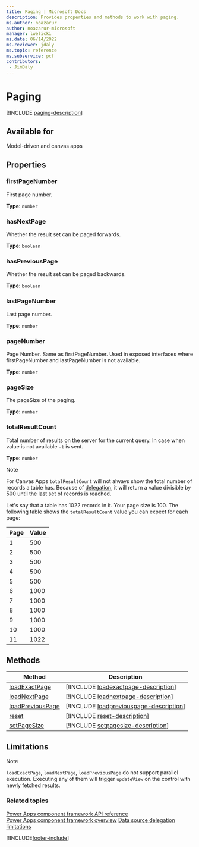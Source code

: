 ```yaml
---
title: Paging | Microsoft Docs
description: Provides properties and methods to work with paging.
ms.author: noazarur
author: noazarur-microsoft
manager: lwelicki
ms.date: 06/14/2022
ms.reviewer: jdaly
ms.topic: reference
ms.subservice: pcf
contributors:
 - JimDaly
---
```


# Paging

[!INCLUDE [paging-description](includes/paging-description.md)]

## Available for

Model-driven and canvas apps

## Properties

### firstPageNumber

First page number.

**Type**: `number`

### hasNextPage

Whether the result set can be paged forwards.

**Type**: `boolean`

### hasPreviousPage

Whether the result set can be paged backwards.

**Type**: `boolean`

### lastPageNumber

Last page number.

**Type**: `number`

### pageNumber

Page Number. Same as firstPageNumber. Used in exposed interfaces where firstPageNumber and lastPageNumber is not available.

**Type**: `number`

### pageSize

The pageSize of the paging.

**Type**: `number`

### totalResultCount

Total number of results on the server for the current query.
In case when value is not available `-1` is sent.

**Type**: `number`

> [!NOTE]
> For Canvas Apps `totalResultCount` will not always show the total number of records a table has. Because of [delegation](../../../maker/canvas-apps/delegation-overview.md), it will return a value divisible by 500 until the last set of records is reached.
>
>Let's say that a table has 1022 records in it. Your page size is 100. The following table shows the `totalResultCount` value you can expect for each page:
>
>|Page  |Value  |
>|----|----|
>|1|500|
>|2|500|
>|3|500|
>|4|500|
>|5|500|
>|6|1000|
>|7|1000|
>|8|1000|
>|9|1000|
>|10|1000|
>|11|1022|

## Methods

| Method                                         | Description                                                                                |
| ---------------------------------------------- | ------------------------------------------------------------------------------------------ |
| [loadExactPage](paging/loadExactPage.md)       | [!INCLUDE [loadexactpage-description](paging/includes/loadexactpage-description.md)]       |
| [loadNextPage](paging/loadnextpage.md)         | [!INCLUDE [loadnextpage-description](paging/includes/loadnextpage-description.md)]         |
| [loadPreviousPage](paging/loadpreviouspage.md) | [!INCLUDE [loadpreviouspage-description](paging/includes/loadpreviouspage-description.md)] |
| [reset](paging/reset.md)                       | [!INCLUDE [reset-description](paging/includes/reset-description.md)]                       |
| [setPageSize](paging/setpagesize.md)           | [!INCLUDE [setpagesize-description](paging/includes/setpagesize-description.md)]           |

## Limitations

> [!NOTE]
> `loadExactPage`, `loadNextPage`, `loadPreviousPage` do not support parallel execution.
> Executing any of them will trigger `updateView` on the control with newly fetched results.

### Related topics

[Power Apps component framework API reference](../reference/index.md)<br/>
[Power Apps component framework overview](../overview.md)
[Data source delegation limitations](/powerapps-docs/maker/canvas-apps/delegation-overview#changing-the-limit)

[!INCLUDE[footer-include](../../../includes/footer-banner.md)]
